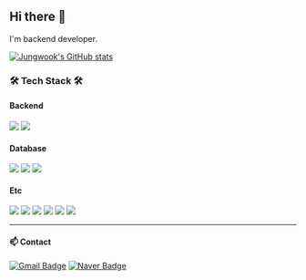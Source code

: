 ## Hi there 👋
I'm backend developer.   

[![Jungwook's GitHub stats](https://github-readme-stats.vercel.app/api?username=Park1122&hide=stars,contribs&show_icons=true&theme=jolly)](https://github.com/anuraghazra/github-readme-stats)

### 🛠 Tech Stack 🛠   
#### Backend
<img src="https://img.shields.io/badge/Java-007396?style=flat&logo=Java&logoColor=white"/></a>
<img src="https://img.shields.io/badge/Spring-6DB33F?style=flat&logo=Spring&logoColor=white"/></a>
#### Database
<img src="https://img.shields.io/badge/MySQL-4479A1?style=flat&logo=MySQL&logoColor=white"/></a>
<img src="https://img.shields.io/badge/Oracle-F80000?style=flat&logo=Oracle&logoColor=white"/></a>
<img src="https://img.shields.io/badge/Microsoft_Access-A4373A?style=flat&logo=Microsoft-Access&logoColor=white"/></a>
#### Etc
<img src="https://img.shields.io/badge/Git-F05032?style=flat&logo=Git&logoColor=white"/></a>
<img src="https://img.shields.io/badge/Amazon_AWS-232F3E?style=flat&logo=Amazon-AWS&logoColor=white"/></a>
<img src="https://img.shields.io/badge/Docker-2496ED?style=flat&logo=Docker&logoColor=white"/></a>
<img src="https://img.shields.io/badge/Jenkins-D24939?style=flat&logo=Jenkins&logoColor=white"/></a>
<img src="https://img.shields.io/badge/Jira_Software-0052CC?style=flat&logo=Jira-Software&logoColor=white"/></a>
<img src="https://img.shields.io/badge/R-276DC3?style=flat&logo=R&logoColor=white"/></a>

***
#### 📫 Contact   
[![Gmail Badge](https://img.shields.io/badge/Gmail-ea4335?style=flat&logo=Gmail&logoColor=white&link=mailto:cco2416@gmail.com)](mailto:cco2416@gmail.com)
[![Naver Badge](https://img.shields.io/badge/Naver-03C75A?style=flat&logo=Naver&logoColor=white&link=mailto:cco2416@naver.com)](mailto:cco2416@naver.com)
